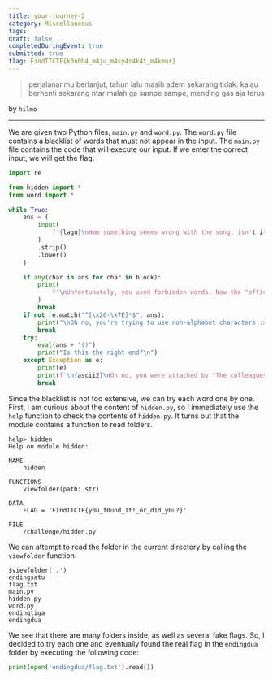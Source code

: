 ```yaml
---
title: your-journey-2
category: Miscellaneous
tags: 
draft: false
completedDuringEvent: true
submitted: true
flag: FindITCTF{k0n0h4_m4ju_m4sy4r4k4t_m4kmur}
---
```

> perjalananmu berlanjut, tahun lalu masih adem sekarang tidak. kalau berhenti sekarang ntar malah ga sampe sampe, mending gas aja terus

by `hilmo`

---

We are given two Python files, `main.py` and `word.py`. The `word.py` file contains a blacklist of words that must not appear in the input. The `main.py` file contains the code that will execute our input. If we enter the correct input, we will get the flag.

```py
import re

from hidden import *
from word import *

while True:
    ans = (
        input(
            f'{lagu}\nHmm something seems wrong with the song, isn't it supposed to be "Ayo Ayo Ganyang si b.e.b.a.n 🌸"\n$'
        )
        .strip()
        .lower()
    )

    if any(char in ans for char in block):
        print(
            f'\nUnfortunately, you used forbidden words. Now the "official" has been promoted\n'
        )
        break
    if not re.match("^[\x20-\x7E]*$", ans):
        print("\nOh no, you're trying to use non-alphabet characters :>\n")
        break
    try:
        eval(ans + "()")
        print("Is this the right end?\n")
    except Exception as e:
        print(e)
        print(f'\n{ascii2}\nOh no, you were attacked by "The colleagues of the official"\n')
        break
```

Since the blacklist is not too extensive, we can try each word one by one. First, I am curious about the content of `hidden.py`, so I immediately use the `help` function to check the contents of `hidden.py`. It turns out that the module contains a function to read folders.

```
help> hidden
Help on module hidden:

NAME
    hidden

FUNCTIONS
    viewfolder(path: str)

DATA
    FLAG = 'FIndITCTF{y0u_f0und_1t!_or_d1d_y0u?}'

FILE
    /challenge/hidden.py
```

We can attempt to read the folder in the current directory by calling the `viewfolder` function.

```
$viewfolder('.')
endingsatu
flag.txt
main.py
hidden.py
word.py
endingtiga
endingdua
```

We see that there are many folders inside, as well as several fake flags. So, I decided to try each one and eventually found the real flag in the `endingdua` folder by executing the following code:

```py
print(open('endingdua/flag.txt').read())
```
